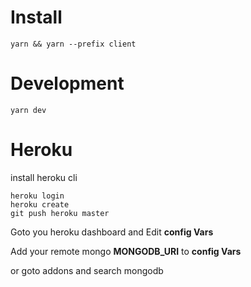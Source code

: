 # Install

```
yarn && yarn --prefix client
```
# Development

```
yarn dev
```
# Heroku
install heroku cli
```
heroku login
heroku create
git push heroku master
```

Goto you heroku dashboard and Edit **config Vars**

Add your remote mongo **MONGODB_URI** to **config Vars**

or goto addons and search mongodb